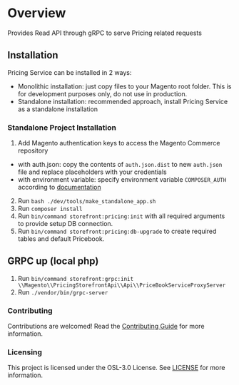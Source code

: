# Overview
Provides Read API through gRPC to serve Pricing related requests

## Installation
Pricing Service can be installed in 2 ways:
 - Monolithic installation: just copy files to your Magento root folder. This is for development purposes only, do not use in production. 
 - Standalone installation: recommended approach, install Pricing Service as a standalone installation 

### Standalone Project Installation
1. Add Magento authentication keys to access the Magento Commerce repository 
* with auth.json: copy the contents of `auth.json.dist` to new `auth.json` file and replace placeholders with your credentials  
* with environment variable: specify environment variable `COMPOSER_AUTH` according to [documentation](https://getcomposer.org/doc/03-cli.md#composer-auth)
2. Run `bash ./dev/tools/make_standalone_app.sh`
3. Run `composer install`
4. Run `bin/command storefront:pricing:init` with all required arguments to provide setup DB connection.  
5. Run `bin/command storefront:pricing:db-upgrade` to create required tables and default Pricebook.

## GRPC up (local php)
1. Run `bin/command storefront:grpc:init \\Magento\\PricingStorefrontApi\\Api\\PriceBookServiceProxyServer`
2. Run `./vendor/bin/grpc-server`

### Contributing
Contributions are welcomed! Read the [Contributing Guide](./CONTRIBUTING.md) for more information.

### Licensing
This project is licensed under the OSL-3.0 License. See [LICENSE](./LICENSE.md) for more information.
